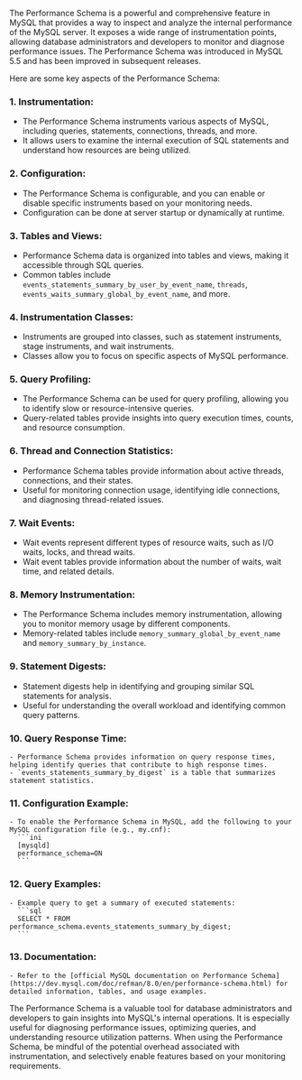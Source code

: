 The Performance Schema is a powerful and comprehensive feature in MySQL that provides a way to inspect and analyze the internal performance of the MySQL server. It exposes a wide range of instrumentation points, allowing database administrators and developers to monitor and diagnose performance issues. The Performance Schema was introduced in MySQL 5.5 and has been improved in subsequent releases.

Here are some key aspects of the Performance Schema:

### 1. **Instrumentation:**
   - The Performance Schema instruments various aspects of MySQL, including queries, statements, connections, threads, and more.
   - It allows users to examine the internal execution of SQL statements and understand how resources are being utilized.

### 2. **Configuration:**
   - The Performance Schema is configurable, and you can enable or disable specific instruments based on your monitoring needs.
   - Configuration can be done at server startup or dynamically at runtime.

### 3. **Tables and Views:**
   - Performance Schema data is organized into tables and views, making it accessible through SQL queries.
   - Common tables include `events_statements_summary_by_user_by_event_name`, `threads`, `events_waits_summary_global_by_event_name`, and more.

### 4. **Instrumentation Classes:**
   - Instruments are grouped into classes, such as statement instruments, stage instruments, and wait instruments.
   - Classes allow you to focus on specific aspects of MySQL performance.

### 5. **Query Profiling:**
   - The Performance Schema can be used for query profiling, allowing you to identify slow or resource-intensive queries.
   - Query-related tables provide insights into query execution times, counts, and resource consumption.

### 6. **Thread and Connection Statistics:**
   - Performance Schema tables provide information about active threads, connections, and their states.
   - Useful for monitoring connection usage, identifying idle connections, and diagnosing thread-related issues.

### 7. **Wait Events:**
   - Wait events represent different types of resource waits, such as I/O waits, locks, and thread waits.
   - Wait event tables provide information about the number of waits, wait time, and related details.

### 8. **Memory Instrumentation:**
   - The Performance Schema includes memory instrumentation, allowing you to monitor memory usage by different components.
   - Memory-related tables include `memory_summary_global_by_event_name` and `memory_summary_by_instance`.

### 9. **Statement Digests:**
   - Statement digests help in identifying and grouping similar SQL statements for analysis.
   - Useful for understanding the overall workload and identifying common query patterns.

### 10. **Query Response Time:**
    - Performance Schema provides information on query response times, helping identify queries that contribute to high response times.
    - `events_statements_summary_by_digest` is a table that summarizes statement statistics.

### 11. **Configuration Example:**
    - To enable the Performance Schema in MySQL, add the following to your MySQL configuration file (e.g., my.cnf):
      ```ini
      [mysqld]
      performance_schema=ON
      ```

### 12. **Query Examples:**
    - Example query to get a summary of executed statements:
      ```sql
      SELECT * FROM performance_schema.events_statements_summary_by_digest;
      ```

### 13. **Documentation:**
    - Refer to the [official MySQL documentation on Performance Schema](https://dev.mysql.com/doc/refman/8.0/en/performance-schema.html) for detailed information, tables, and usage examples.

The Performance Schema is a valuable tool for database administrators and developers to gain insights into MySQL's internal operations. It is especially useful for diagnosing performance issues, optimizing queries, and understanding resource utilization patterns. When using the Performance Schema, be mindful of the potential overhead associated with instrumentation, and selectively enable features based on your monitoring requirements.

